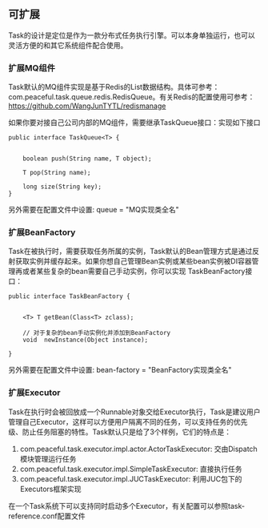 可扩展
------------

Task的设计是定位是作为一款分布式任务执行引擎。可以本身单独运行，也可以灵活方便的和其它系统组件配合使用。

### 扩展MQ组件

Task默认的MQ组件实现是基于Redis的List数据结构。具体可参考：com.peaceful.task.queue.redis.RedisQueue。有关Redis的配置使用可参考：https://github.com/WangJunTYTL/redismanage

如果你要对接自己公司内部的MQ组件，需要继承TaskQueue接口：实现如下接口

```
public interface TaskQueue<T> {


    boolean push(String name, T object);

    T pop(String name);

    long size(String key);
}
```

另外需要在配置文件中设置: queue = "MQ实现类全名"

### 扩展BeanFactory

Task在被执行时，需要获取任务所属的实例，Task默认的Bean管理方式是通过反射获取实例并缓存起来。如果你想自己管理Bean实例或某些bean实例被DI容器管理再或者某些复杂的bean需要自己手动实例，你可以实现
TaskBeanFactory接口：

```
public interface TaskBeanFactory {


    <T> T getBean(Class<T> zclass);

    // 对于复杂的bean手动实例化并添加到BeanFactory
    void  newInstance(Object instance);

}

```
另外需要在配置文件中设置: bean-factory = "BeanFactory实现类全名"

### 扩展Executor

Task在执行时会被回放成一个Runnable对象交给Executor执行，Task是建议用户管理自己Executor，这样可以方便用户隔离不同的任务，可以支持任务的优先级、防止任务阻塞的特性。Task默认只是给了3个样例，它们的特点是：

1. com.peaceful.task.executor.impl.actor.ActorTaskExecutor: 交由Dispatch模块管理运行任务
2. com.peaceful.task.executor.impl.SimpleTaskExecutor: 直接执行任务
3. com.peaceful.task.executor.impl.JUCTaskExecutor: 利用JUC包下的Executors框架实现

在一个Task系统下可以支持同时启动多个Executor，有关配置可以参照task-reference.conf配置文件





